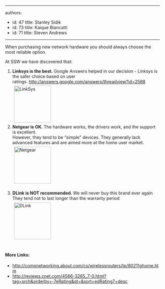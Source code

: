 

---
authors:
  - id: 47
    title: Stanley Sidik
  - id: 73
    title: Kaique Biancatti
  - id: 71
    title: Steven Andrews
---




<span class='intro'> <p class="ssw15-rteElement-P">When purchasing new network hardware you should always choose the most reliable option.&#160;​​</p><p class="ssw15-rteElement-P">​​​​At SSW we have discovered that&#58;​​<br></p> </span>

<ol><li><b> Linksys is the best.&#160;</b>Google Answers helped in our decision - Linksys is the safer choice based on user ratings.&#160;<a href="https&#58;//www.ssw.com.au/ssw/Redirect/Google/Answers.htm">http&#58;//answers.google.com/answers/threadview?id=2588</a><br><img src="https&#58;//www.ssw.com.au/ssw/standards/Rules/Images/linksys.gif" alt="LinkSys" data-pin-nopin="true" style="width&#58;120px;margin&#58;5px;" /> <br></li><li><b>Netgear is OK. </b>The hardware works, the drivers work, and the support is excellent.&#160;<br>However, they tend to be “simple&quot; devices. They generally lack advanced features and are aimed more at the home user market.&#160;<img src="https&#58;//www.ssw.com.au/ssw/standards/Rules/Images/netgear.gif" alt="Netgear" data-pin-nopin="true" style="width&#58;120px;margin&#58;5px;" /><br><br></li><li><b>DLink is NOT recommended. </b>We will never buy this brand ever again<br>They tend not to last longer than the warranty period<br><img src="https&#58;//www.ssw.com.au/ssw/standards/Rules/Images/dlink.gif" alt="DLink" data-pin-nopin="true" style="width&#58;120px;margin&#58;5px;" />​<br><br></li></ol><h4>More Links&#58;</h4><ul><li>
      <a href="https&#58;//www.ssw.com.au/ssw/Redirect/CompNetworking.htm">http&#58;//compnetworking.about.com/cs/wirelessrouters/tp/80211ghome.htm</a><br></li><li>
      <a href="https&#58;//www.ssw.com.au/ssw/Redirect/CNet.htm">http&#58;//reviews.cnet.com/4566-3265_7-0.html?tag=srch&amp;orderby=-7eRating&amp;qt=&amp;sort=edRating7+desc</a><br><br></li></ul>


